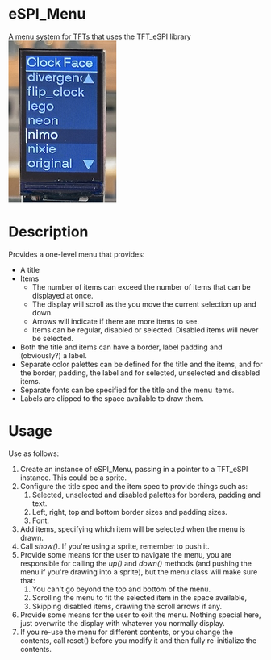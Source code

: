 # eSPI_Menu

A menu system for TFTs that uses the TFT_eSPI library
![Captive Portal](images/menu.jpg)

# Description

Provides a one-level menu that provides:

* A title
* Items
  * The number of items can exceed the number of items that can be displayed at once.
  * The display will scroll as the you move the current selection up and down.
  * Arrows will indicate if there are more items to see.
  * Items can be regular, disabled or selected. Disabled items will never be selected.
* Both the title and items can have a border, label padding and (obviously?) a label.
* Separate color palettes can be defined for the title and the items, and for the border, padding, the label and for selected, unselected and disabled items.
* Separate fonts can be specified for the title and the menu items.
* Labels are clipped to the space available to draw them.

# Usage

Use as follows:

1. Create an instance of eSPI_Menu, passing in a pointer to a TFT_eSPI instance. This could be a sprite.
2. Configure the title spec and the item spec to provide things such as:
   1. Selected, unselected and disabled palettes for borders, padding and text.
   2. Left, right, top and bottom border sizes and padding sizes.
   3. Font.
3. Add items, specifying which item will be selected when the menu is drawn.
4. Call _show()_. If you're using a sprite, remember to push it.
5. Provide some means for the user to navigate the menu, you are responsible for calling the _up()_ and _down()_ methods (and pushing the menu if you're drawing into a sprite), but the menu class will make sure that:
   1. You can't go beyond the top and bottom of the menu.
   2. Scrolling the menu to fit the selected item in the space available,
   3. Skipping disabled items, drawing the scroll arrows if any.
6. Provide some means for the user to exit the menu. Nothing special here, just overwrite the display with whatever you normally display.
7. If you re-use the menu for different contents, or you change the contents, call reset() before you modify it and then fully re-initialize the contents.
